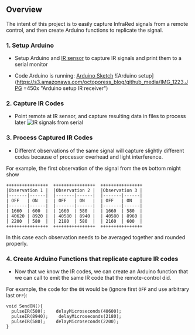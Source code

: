 ## Overview
The intent of this project is to easily capture InfraRed signals from a remote control, and then create Arduino functions to replicate the signal.

### 1. Setup Arduino

* Setup Arduino and [IR sensor](http://www.adafruit.com/products/157) to capture IR signals and print them to a serial monitor

* Code Arduino is running: [Arduino Sketch](../master/rawirdecode/rawirdecode.ino)
![Arduino setup](https://s3.amazonaws.com/octoporess_blog/github_media/IMG_1223.JPG =450x "Arduino setup IR receiver")


### 2. Capture IR Codes
* Point remote at IR sensor, and capture resulting data in files to process later
![IR signals from serial](https://s3.amazonaws.com/octoporess_blog/github_media/animation.gif "IR signals from serial")

### 3. Process Captured IR Codes
* Different observations of the same signal will capture slightly different codes because of processor overhead and light interference.

For example, the first observation of the signal from the `ON` bottom might show 

```
++++++++++++++++  ++++++++++++++++  ++++++++++++++++
|Observation 1 |  |Observation 2 |  |Observation 3 |
|-------|------|  |-------|------|  |-------|------|
| OFF   | ON   |  | OFF   | ON   |  | OFF   | ON   |
|-------|------|  |-------|------|  |-------|------|
| 1660  | 600  |  | 1660  | 580  |  | 1660  | 580  |
| 40620 | 8920 |  | 40580 | 8940 |  | 40580 | 8960 |
| 2200  | 580  |  | 2180  | 580  |  | 2160  | 600  |
++++++++++++++++  ++++++++++++++++  ++++++++++++++++

```

In this case each observation needs to be averaged together and rounded properly.

### 4. Create Arduino Functions that replicate capture IR codes
* Now that we know the IR codes, we can create an Arduino function that we can call to emit the same IR code that the remote-control did.

For example, the code for the `ON` would be (ignore first `OFF` and use arbitrary last `OFF`):

```
void SendON(){
  pulseIR(580);    delayMicroseconds(40600);
  pulseIR(8940);    delayMicroseconds(2180);
  pulseIR(580);    delayMicroseconds(2200);  
}
```
